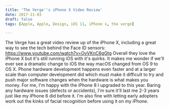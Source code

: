 ```yaml
---
title: 'The Verge''s iPhone X Video Review'
date: 2017-11-03
draft: false
tags: [Apple, Apple, Design, iOS 11, iPhone x, the verge]

---
```


The Verge has a great video review up of the iPhone X, including a great way to see the tech behind the Face ID sensors: https://www.youtube.com/watch?v=OvVKnC6gGtg Overall they love the iPhone X but it's still running iOS with it's quirks. It makes me wonder if we'll ever see a dramatic change to iOS the way macOS changed from OS 9 to OS X. Phone hardware development happens even faster and at a larger scale than computer development did which must make it difficult to try and push major software changes when the hardware is what makes you money. For me, I'm happy with the iPhone 8 I upgraded to this year. Baring any hardware issues (defects or accidents), I'm sure it'll last me 2-3 years just like my iPhone 6 did before it. I'm also fine with letting early adopters work out the kinks of facial recognition before using it on my iPhone.